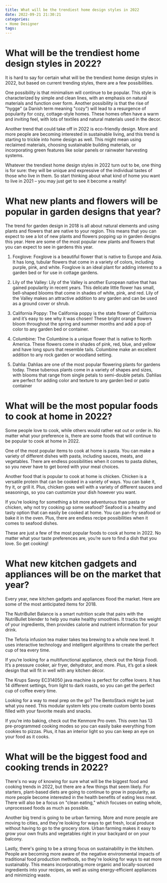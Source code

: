 ```yaml
---
title: What will be the trendiest home design styles in 2022
date: 2022-09-21 21:30:21
categories:
- Home Designer
tags:
---
```



#  What will be the trendiest home design styles in 2022?

It is hard to say for certain what will be the trendiest home design styles in 2022, but based on current trending styles, there are a few possibilities.

One possibility is that minimalism will continue to be popular. This style is characterized by simple and clean lines, with an emphasis on natural materials and function over form. Another possibility is that the rise of "hygge" (a Danish term meaning "cozy") will lead to a resurgence of popularity for cozy, cottage-style homes. These homes often have a warm and inviting feel, with lots of textiles and natural materials used in the decor.

Another trend that could take off in 2022 is eco-friendly design. More and more people are becoming interested in sustainable living, and this trend is starting to trickle into home design as well. This might mean using reclaimed materials, choosing sustainable building materials, or incorporating green features like solar panels or rainwater harvesting systems.

Whatever the trendiest home design styles in 2022 turn out to be, one thing is for sure: they will be unique and expressive of the individual tastes of those who live in them. So start thinking about what kind of home you want to live in 2021 – you may just get to see it become a reality!

#  What new plants and flowers will be popular in garden designs that year?

The trend for garden design in 2018 is all about natural elements and using plants and flowers that are native to your region. This means that you can expect to see a lot of new plants and flowers popping up in garden designs this year. Here are some of the most popular new plants and flowers that you can expect to see in gardens this year.

1. Foxglove: Foxglove is a beautiful flower that is native to Europe and Asia. It has long, tubular flowers that come in a variety of colors, including purple, pink, and white. Foxglove is an ideal plant for adding interest to a garden bed or for use in cottage gardens.

2. Lily of the Valley: Lily of the Valley is another European native that has gained popularity in recent years. This delicate little flower has small, bell-shaped blooms that come in shades of white, pink, and red. Lily of the Valley makes an attractive addition to any garden and can be used as a ground cover or shrub.

3. California Poppy: The California poppy is the state flower of California and it’s easy to see why it was chosen! These bright orange flowers bloom throughout the spring and summer months and add a pop of color to any garden bed or container.

4. Columbine: The Columbine is a unique flower that is native to North America. These flowers come in shades of pink, red, blue, and yellow and have long spurs that resemble tails. Columbine make an excellent addition to any rock garden or woodland setting.

5. Dahlia: Dahlias are one of the most popular flowering plants for gardens today. These tuberous plants come in a variety of shapes and sizes, with blooms that range from single petals to semi-double petals. Dahlias are perfect for adding color and texture to any garden bed or patio container

#  What will be the most popular foods to cook at home in 2022?

Some people love to cook, while others would rather eat out or order in. No matter what your preference is, there are some foods that will continue to be popular to cook at home in 2022.

One of the most popular items to cook at home is pasta. You can make a variety of different dishes with pasta, including sauces, meats, and vegetables. There are endless possibilities when it comes to pasta dishes, so you never have to get bored with your meal choices.

Another food that is popular to cook at home is chicken. Chicken is a versatile protein that can be cooked in a variety of ways. You can bake it, fry it, or grill it. Plus, chicken goes well with a variety of different sauces and seasonings, so you can customize your dish however you want.

If you’re looking for something a bit more adventurous than pasta or chicken, why not try cooking up some seafood? Seafood is a healthy and tasty option that can easily be cooked at home. You can pan-fry seafood or bake it in the oven. Plus, there are endless recipe possibilities when it comes to seafood dishes.

These are just a few of the most popular foods to cook at home in 2022. No matter what your taste preferences are, you’re sure to find a dish that you love. So get cooking!

#  What new kitchen gadgets and appliances will be on the market that year?

Every year, new kitchen gadgets and appliances flood the market. Here are some of the most anticipated items for 2018.

The NutriBullet Balance is a smart nutrition scale that pairs with the NutriBullet blender to help you make healthy smoothies. It tracks the weight of your ingredients, then provides calorie and nutrient information for your drink.

The Teforia infusion tea maker takes tea brewing to a whole new level. It uses interactive technology and intelligent algorithms to create the perfect cup of tea every time.

If you’re looking for a multifunctional appliance, check out the Ninja Foodi. It’s a pressure cooker, air fryer, dehydrator, and more. Plus, it’s got a sleek design that will fit in well with any kitchen décor.

The Krups Savoy EC314050 java machine is perfect for coffee lovers. It has 14 different settings, from light to dark roasts, so you can get the perfect cup of coffee every time.

Looking for a way to meal prep on the go? The BentoStack might be just what you need. This modular system lets you create custom bento boxes filled with your favorite meals and snacks.

If you’re into baking, check out the Kenmore Pro oven. This oven has 13 pre-programmed cooking modes so you can easily bake everything from cookies to pizzas. Plus, it has an interior light so you can keep an eye on your food as it cooks.

#  What will be the biggest food and cooking trends in 2022?

There's no way of knowing for sure what will be the biggest food and cooking trends in 2022, but there are a few things that seem likely. For starters, plant-based diets are going to continue to grow in popularity, as more people become interested in the health benefits of eating less meat. There will also be a focus on "clean eating," which focuses on eating whole, unprocessed foods as much as possible.

Another big trend is going to be urban farming. More and more people are moving to cities, and they're looking for ways to get fresh, local produce without having to go to the grocery store. Urban farming makes it easy to grow your own fruits and vegetables right in your backyard or on your balcony.

Lastly, there's going to be a strong focus on sustainability in the kitchen. People are becoming more aware of the negative environmental impacts of traditional food production methods, so they're looking for ways to eat more sustainably. This means incorporating more organic and locally-sourced ingredients into your recipes, as well as using energy-efficient appliances and minimizing waste.